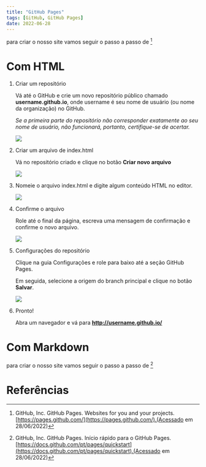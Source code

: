 ```yaml
---
title: "GitHub Pages"
tags: [GitHub, GitHub Pages]
date: 2022-06-28
---
```


para criar o nosso site vamos seguir o passo a passo de [^githubpages]

# Com HTML
1. Criar um repositório
   
    Vá até o GitHub e crie um novo repositório público chamado **username.github.io**, onde username é seu nome de usuário (ou nome da organização) no GitHub.

    *Se a primeira parte do repositório não corresponder exatamente ao seu nome de usuário, não funcionará, portanto, certifique-se de acertar.*

    ![](https://pages.github.com/images/user-repo@2x.png)

2. Criar um arquivo de index.html

    Vá no repositório criado e clique no botão **Criar novo arquivo** 

    ![](https://pages.github.com/images/new-create-file@2x.png)

3. Nomeie o arquivo index.html e digite algum conteúdo HTML no editor.

    ![](https://pages.github.com/images/new-index-html@2x.png)

4. Confirme o arquivo

    Role até o final da página, escreva uma mensagem de confirmação e confirme o novo arquivo.

    ![](https://pages.github.com/images/new-commit-file@2x.png)

5. Configurações do repositório

    Clique na guia Configurações e role para baixo até a seção GitHub Pages.
    
    Em seguida, selecione a origem do branch principal e clique no botão **Salvar**.

    ![](https://pages.github.com/images/source-setting@2x.png)

6. Pronto!

    Abra um navegador e vá para **http://username.github.io/**    

# Com Markdown

para criar o nosso site vamos seguir o passo a passo de [^githubpagesquickstart]

# Referências 

[^githubpages]: GitHub, Inc. GitHub Pages. Websites for you and your projects. [https://pages.github.com/](https://pages.github.com/).(Acessado em 28/06/2022)


[^githubpagesquickstart]: GitHub, Inc. GitHub Pages. Início rápido para o GitHub Pages. [https://docs.github.com/pt/pages/quickstart](https://docs.github.com/pt/pages/quickstart).(Acessado em 28/06/2022)

